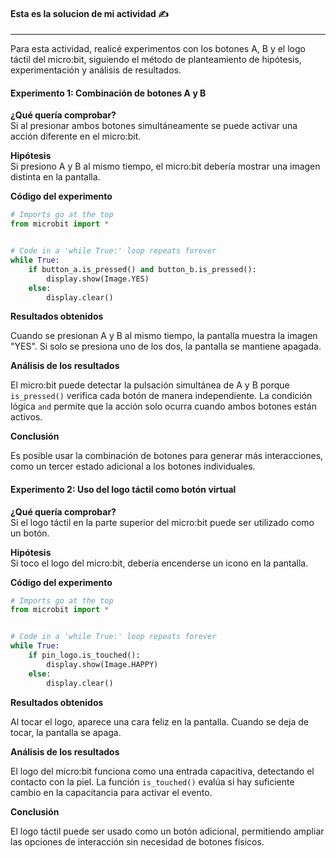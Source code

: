#### Esta es la solucion de mi actividad ✍️
---

Para esta actividad, realicé experimentos con los botones A, B y el logo táctil del micro:bit, siguiendo el método de planteamiento de hipótesis, experimentación y análisis de resultados.  


#### **Experimento 1: Combinación de botones A y B** 

**¿Qué quería comprobar?**  
Si al presionar ambos botones simultáneamente se puede activar una acción diferente en el micro:bit.

**Hipótesis**  
Si presiono A y B al mismo tiempo, el micro:bit debería mostrar una imagen distinta en la pantalla.

**Código del experimento**  

```python
# Imports go at the top
from microbit import *


# Code in a 'while True:' loop repeats forever
while True:
    if button_a.is_pressed() and button_b.is_pressed():
        display.show(Image.YES)
    else:
        display.clear()

```

**Resultados obtenidos**

Cuando se presionan A y B al mismo tiempo, la pantalla muestra la imagen "YES". Si solo se presiona uno de los dos, la pantalla se mantiene apagada.

**Análisis de los resultados**

El micro:bit puede detectar la pulsación simultánea de A y B porque `is_pressed()` verifica cada botón de manera independiente. La condición lógica `and` permite que la acción solo ocurra cuando ambos botones están activos.

**Conclusión**

Es posible usar la combinación de botones para generar más interacciones, como un tercer estado adicional a los botones individuales.

#### **Experimento 2: Uso del logo táctil como botón virtual** 

**¿Qué quería comprobar?**  
Si el logo táctil en la parte superior del micro:bit puede ser utilizado como un botón.

**Hipótesis**  
Si toco el logo del micro:bit, debería encenderse un icono en la pantalla.

**Código del experimento**  

```python
# Imports go at the top
from microbit import *


# Code in a 'while True:' loop repeats forever
while True:
    if pin_logo.is_touched():
        display.show(Image.HAPPY)
    else:
        display.clear()

```

**Resultados obtenidos**

Al tocar el logo, aparece una cara feliz en la pantalla. Cuando se deja de tocar, la pantalla se apaga.

**Análisis de los resultados**

El logo del micro:bit funciona como una entrada capacitiva, detectando el contacto con la piel. La función `is_touched()` evalúa si hay suficiente cambio en la capacitancia para activar el evento.

**Conclusión**

El logo táctil puede ser usado como un botón adicional, permitiendo ampliar las opciones de interacción sin necesidad de botones físicos.